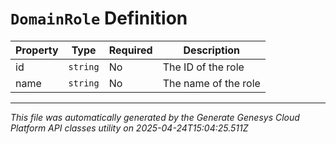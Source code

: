 # `DomainRole` Definition

| Property | Type | Required | Description |
|----------|------|----------|-------------|
| id | `string` | No | The ID of the role |
| name | `string` | No | The name of the role |

---

*This file was automatically generated by the Generate Genesys Cloud Platform API classes utility on 2025-04-24T15:04:25.511Z*